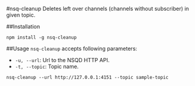 #nsq-cleanup
Deletes left over channels (channels without subscriber) in given topic.

##Installation
```
npm install -g nsq-cleanup
```

##Usage
`nsq-cleanup` accepts following parameters:
 - `-u, --url`: Url to the NSQD HTTP API.
 - `-t, --topic`: Topic name.

```
nsq-cleanup --url http://127.0.0.1:4151 --topic sample-topic
```
